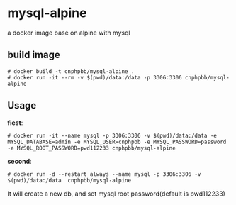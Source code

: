 # mysql-alpine

a docker image base on alpine with mysql

## build image

```shell
# docker build -t cnphpbb/mysql-alpine .
# docker run -it --rm -v $(pwd)/data:/data -p 3306:3306 cnphpbb/mysql-alpine
```

## Usage

**fiest**:

```shell
# docker run -it --name mysql -p 3306:3306 -v $(pwd)/data:/data -e MYSQL_DATABASE=admin -e MYSQL_USER=cnphpbb -e MYSQL_PASSWORD=password -e MYSQL_ROOT_PASSWORD=pwd112233 cnphpbb/mysql-alpine
```

**second**:

```shell
# docker run -d --restart always --name mysql -p 3306:3306 -v $(pwd)/data:/data  cnphpbb/mysql-alpine
```

It will create a new db, and set mysql root password(default is pwd112233)
